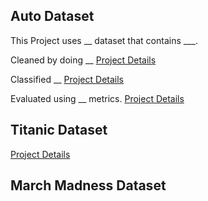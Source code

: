 ## Auto Dataset
This Project uses __ dataset that contains ___.

Cleaned by doing __
[Project Details](./AutoDataset/Preparation&Visualization/AutoData.ipynb)

Classified __
[Project Details](./AutoDataset/Classification/pa4.ipynb)

Evaluated using __ metrics.
[Project Details](./AutoDataset/Evaluation/pa5.ipynb)

## Titanic Dataset
[Project Details](./Titanic_Classification/pa6.ipynb)

## March Madness Dataset